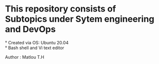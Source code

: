 # This repository consists of Subtopics under Sytem engineering and DevOps

° Created via OS: Ubuntu 20.04 <br>
° Bash shell and Vi text editor

Author : Matlou T.H 
